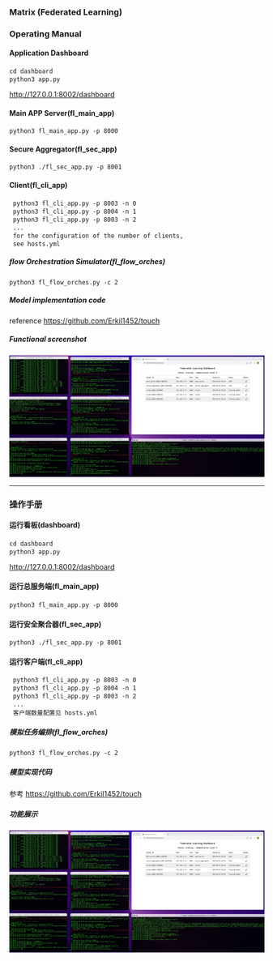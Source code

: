 ### Matrix (Federated Learning)

### Operating Manual

#### Application Dashboard
```shell
cd dashboard 
python3 app.py
```
http://127.0.0.1:8002/dashboard

#### Main APP Server(fl_main_app) 
```shell
python3 fl_main_app.py -p 8000 
```

#### Secure Aggregator(fl_sec_app)
```shell
python3 ./fl_sec_app.py -p 8001
```
#### Client(fl_cli_app)
```shell
 python3 fl_cli_app.py -p 8003 -n 0
 python3 fl_cli_app.py -p 8004 -n 1
 python3 fl_cli_app.py -p 8003 -n 2
 ...
 for the configuration of the number of clients, 
 see hosts.yml
```

##### flow Orchestration Simulator(fl_flow_orches)
```shell
python3 fl_flow_orches.py -c 2
```

##### Model implementation code
reference https://github.com/Erkil1452/touch

##### Functional screenshot
![](doc/img/20220507-024348.jpg)

---

### 操作手册

#### 运行看板(dashboard) 
```shell
cd dashboard 
python3 app.py
```
http://127.0.0.1:8002/dashboard

#### 运行总服务端(fl_main_app) 
```shell
python3 fl_main_app.py -p 8000 
```

#### 运行安全聚合器(fl_sec_app)
```shell
python3 ./fl_sec_app.py -p 8001
```
#### 运行客户端(fl_cli_app)
```shell
 python3 fl_cli_app.py -p 8003 -n 0
 python3 fl_cli_app.py -p 8004 -n 1
 python3 fl_cli_app.py -p 8003 -n 2
 ...
 客户端数量配置见 hosts.yml
```

##### 模拟任务编排(fl_flow_orches)
```shell
python3 fl_flow_orches.py -c 2
```

##### 模型实现代码
参考 https://github.com/Erkil1452/touch

##### 功能展示
![](doc/img/20220507-024348.jpg)